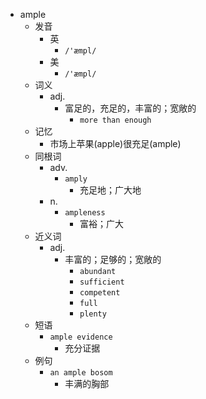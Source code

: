 - ample
  - 发音
    - 英
      - `/'æmpl/`
    - 美
      - `/'æmpl/`
  - 词义
    - adj.
      - 富足的，充足的，丰富的；宽敞的
        - `more than enough`
  - 记忆
    - 市场上苹果(apple)很充足(ample)
  - 同根词
    - adv.
      - `amply`
        - 充足地；广大地
    - n.
      - `ampleness`
        - 富裕；广大
  - 近义词
    - adj.
      - 丰富的；足够的；宽敞的
        - `abundant`
        - `sufficient`
        - `competent`
        - `full`
        - `plenty`
  - 短语
    - `ample evidence`
      - 充分证据 
  - 例句
    - `an ample bosom`
      - 丰满的胸部


